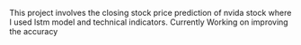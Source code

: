 This project involves the closing stock price prediction of nvida stock where I used lstm model and technical indicators. Currently Working on improving the accuracy
